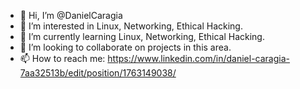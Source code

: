 - 👋 Hi, I’m @DanielCaragia
- 👀 I’m interested in Linux, Networking, Ethical Hacking.
- 🌱 I’m currently learning Linux, Networking, Ethical Hacking.
- 💞️ I’m looking to collaborate on projects in this area.
- 📫 How to reach me: https://www.linkedin.com/in/daniel-caragia-7aa32513b/edit/position/1763149038/

<!---
DanielCaragia/DanielCaragia is a ✨ special ✨ repository because its `README.md` (this file) appears on your GitHub profile.
You can click the Preview link to take a look at your changes.
--->
